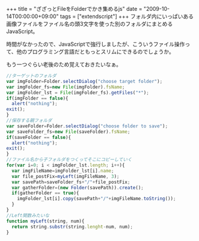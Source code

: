 +++
title = "ざざっとFileをFolderでかき集めるjs"
date = "2009-10-14T00:00:00+09:00"
tags = ["extendscript"]
+++
フォルダ内にいっぱいある画像ファイルをファイル名の頭3文字を使った別のフォルダにまとめるJavaScript。

時間がなかったので、JavaScriptで強行しましたが、こういうファイル操作って、他のプログラミング言語だともっとスリムにできるのでしょうか。

もう一つぐらい老後のため覚えておきたいなぁ。

```js
//ターゲットのフォルダ
var imgFolder=Folder.selectDialog("choose target folder");
var imgFolder_fs=new File(imgFolder).fsName;
var imgFolder_lst = File(imgFolder_fs).getFiles("*");
if(imgFolder == false){
  alert("nothing");
exit();
}
//保存する親フォルダ
var saveFolder=Folder.selectDialog("choose folder to save");
var saveFolder_fs=new File(saveFolder).fsName;
if(saveFolder == false){
  alert("nothing");
exit();
}
//ファイル名から子フォルダをつくってそこにコピーしていく
for(var i=0; i < imgFolder_lst.length; i++){
  var imgFileName=imgFolder_lst[i].name;
  var file_postFix=myLeft(imgFileName, 3);
  var savePath=saveFolder_fs+"/"+file_postFix;
  var gatherFolder=(new Folder(savePath)).create();
  if(gatherFolder == true){
    imgFolder_lst[i].copy(savePath+"/"+imgFileName.toString());
  }
}
//Left関数みたいな
function myLeft(string, num){
  return string.substr(string.lenght-num, num);
}
```